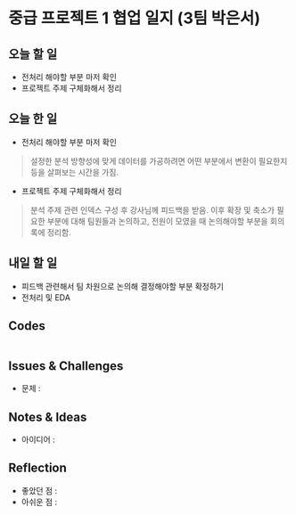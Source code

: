 # 중급 프로젝트 1 협업 일지 (3팀 박은서)

## 오늘 할 일
* 전처리 해야할 부분 마저 확인
* 프로젝트 주제 구체화해서 정리
## 오늘 한 일
* 전처리 해야할 부분 마저 확인
> 설정한 분석 방향성에 맞게 데이터를 가공하려면 어떤 부분에서 변환이 필요한지 등을 살펴보는 시간을 가짐.
* 프로젝트 주제 구체화해서 정리
> 분석 주제 관련 인덱스 구성 후 강사님께 피드백을 받음. 이후 확장 및 축소가 필요한 부분에 대해 팀원들과 논의하고, 전원이 모였을 때 논의해야할 부분을 회의록에 정리함.
## 내일 할 일
* 피드백 관련해서 팀 차원으로 논의해 결정해야할 부분 확정하기
* 전처리 및 EDA
## Codes
```ruby

```
## Issues & Challenges
* 문제 : 
## Notes & Ideas
* 아이디어 : 
## Reflection
* 좋았던 점 : 
* 아쉬운 점 : 
